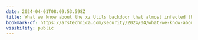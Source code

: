 ```yaml
---
date: 2024-04-01T08:09:53.598Z
title: What we know about the xz Utils backdoor that almost infected the world
bookmark-of: https://arstechnica.com/security/2024/04/what-we-know-about-the-xz-utils-backdoor-that-almost-infected-the-world/
visibility: public
---
```

